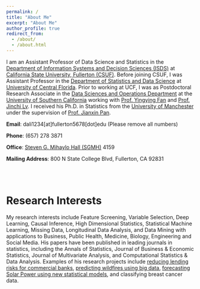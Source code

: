 ```yaml
---
permalink: /
title: "About Me"
excerpt: "About Me"
author_profile: true
redirect_from: 
  - /about/
  - /about.html
---
```


I am an Assistant Professor of Data Science and Statistics in the [Department of Information Systems and Decision Sciences (ISDS)](https://business.fullerton.edu/academics/isds) at [California State University, Fullerton (CSUF)](https://www.fullerton.edu/).  Before joining CSUF, I was Assistant Professor in the [Department of Statistics and Data Science](https://sciences.ucf.edu/statistics/) at [University of Central Florida](https://www.ucf.edu/). Prior to working at UCF, I was as Postdoctoral Research Associate in the [Data Sciences and Operations Department](https://www.marshall.usc.edu/departments/data-sciences-and-operations) at the [University of Southern California](https://www.usc.edu/) working with [Prof. Yingying Fan](https://faculty.marshall.usc.edu/yingying-fan/) and [Prof. Jinchi Lv](https://faculty.marshall.usc.edu/jinchi-lv/). I received his Ph.D. in Statistics from the [University of Manchester](https://www.manchester.ac.uk/) under the supervision of [Prof. Jianxin Pan](https://www.maths.manchester.ac.uk/about/people/academic-and-research-staff/).

**Email**: dali1234\[at\]fullerton5678\[dot\]edu (Please remove all numbers)

**Phone**: (657) 278 3871

**Office**: [Steven G. Mihaylo Hall (SGMH)](https://www.fullerton.edu/campusmap/) 4159

**Mailing Address**: 800 N State College Blvd, 
             Fullerton, CA 92831
         

<br>
<br>

Research Interests 
======

My research interests include Feature Screening, Variable Selection, Deep Learning, Causal Inference, High Dimensional Statistics, Statistical Machine Learning, Missing Data, Longitudinal Data Analysis, and Data Mining with applications to Business, Public Health, Medicine, Biology, Engineering and Social Media.  His papers have been published in leading journals in statistics, including the Annals of Statistics, Journal of Business & Economic Statistics, Journal of Multivariate Analysis, and Computational Statistics & Data Analysis. Examples of his research projects include [reducing lending risks for commercial banks](https://www.americanbanker.com/creditunions/news/how-grad-students-helped-improve-analytics-models-at-cfe-federal-credit-union), [predicting wildfires using big data](https://sciences.ucf.edu/news/team-uses-big-data-predict-wildfires/), [forecasting Solar Power using new statistical models](https://ieeexplore.ieee.org/document/8664060), and classifying breast cancer data. 





